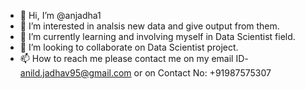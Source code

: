 - 👋 Hi, I’m @anjadha1
- 👀 I’m interested in analsis new data and give output from them.
- 🌱 I’m currently learning and involving myself in Data Scientist field.
- 💞️ I’m looking to collaborate on Data Scientist project.
- 📫 How to reach me please contact me on my email ID- anild.jadhav95@gmail.com or on Contact No: +91987575307
<!---
anjadha1/anjadha1 is a ✨ special ✨ repository because its `README.md` (this file) appears on your GitHub profile.
You can click the Preview link to take a look at your changes.
--->
